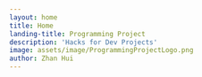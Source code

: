 ```yaml
---
layout: home
title: Home
landing-title: Programming Project
description: 'Hacks for Dev Projects'
image: assets/image/ProgrammingProjectLogo.png
author: Zhan Hui
---
```

